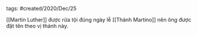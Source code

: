 tags: #created/2020/Dec/25

[[Martin Luther]] được rửa tội đúng ngày lễ [[Thánh Martino]] nên ông được đặt tên theo vị thánh này.